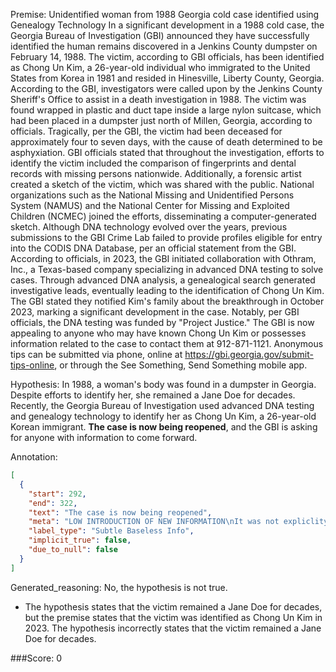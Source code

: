 
Premise:
Unidentified woman from 1988 Georgia cold case identified using Genealogy Technology
In a significant development in a 1988 cold case, the Georgia Bureau of Investigation (GBI) announced they have successfully identified the human remains discovered in a Jenkins County dumpster on February 14, 1988. The victim, according to GBI officials, has been identified as Chong Un Kim, a 26-year-old individual who immigrated to the United States from Korea in 1981 and resided in Hinesville, Liberty County, Georgia.
According to the GBI, investigators were called upon by the Jenkins County Sheriff's Office to assist in a death investigation in 1988. The victim was found wrapped in plastic and duct tape inside a large nylon suitcase, which had been placed in a dumpster just north of Millen, Georgia, according to officials. Tragically, per the GBI, the victim had been deceased for approximately four to seven days, with the cause of death determined to be asphyxiation.
GBI officials stated that throughout the investigation, efforts to identify the victim included the comparison of fingerprints and dental records with missing persons nationwide. Additionally, a forensic artist created a sketch of the victim, which was shared with the public.
National organizations such as the National Missing and Unidentified Persons System (NAMUS) and the National Center for Missing and Exploited Children (NCMEC) joined the efforts, disseminating a computer-generated sketch. Although DNA technology evolved over the years, previous submissions to the GBI Crime Lab failed to provide profiles eligible for entry into the CODIS DNA Database, per an official statement from the GBI.
According to officials, in 2023, the GBI initiated collaboration with Othram, Inc., a Texas-based company specializing in advanced DNA testing to solve cases. Through advanced DNA analysis, a genealogical search generated investigative leads, eventually leading to the identification of Chong Un Kim. The GBI stated they notified Kim's family about the breakthrough in October 2023, marking a significant development in the case.
Notably, per GBI officials, the DNA testing was funded by "Project Justice."
The GBI is now appealing to anyone who may have known Chong Un Kim or possesses information related to the case to contact them at 912-871-1121. Anonymous tips can be submitted via phone, online at https://gbi.georgia.gov/submit-tips-online, or through the See Something, Send Something mobile app.

Hypothesis:
In 1988, a woman's body was found in a dumpster in Georgia. Despite efforts to identify her, she remained a Jane Doe for decades. Recently, the Georgia Bureau of Investigation used advanced DNA testing and genealogy technology to identify her as Chong Un Kim, a 26-year-old Korean immigrant. **The case is now being reopened**, and the GBI is asking for anyone with information to come forward.

Annotation:
```json
[
  {
    "start": 292,
    "end": 322,
    "text": "The case is now being reopened",
    "meta": "LOW INTRODUCTION OF NEW INFORMATION\nIt was not expliclity mentioned that the case was reopened in the source content.",
    "label_type": "Subtle Baseless Info",
    "implicit_true": false,
    "due_to_null": false
  }
]
```

Generated_reasoning:
No, the hypothesis is not true. 
- The hypothesis states that the victim remained a Jane Doe for decades, but the premise states that the victim was identified as Chong Un Kim in 2023. The hypothesis incorrectly states that the victim remained a Jane Doe for decades.

###Score:
0
